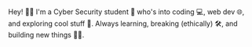 Hey! 👋✨
I'm a Cyber Security student 🔐 who's into coding 💻, web dev 🌐, and exploring cool stuff 🚀.
Always learning, breaking (ethically) 🛠️, and building new things 🧑‍💻.
